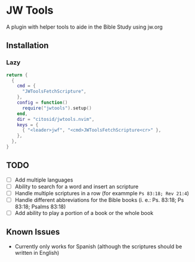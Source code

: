 # JW Tools

A plugin with helper tools to aide in the Bible Study using jw.org

## Installation

### Lazy

```lua
return {
  {
    cmd = {
      "JWToolsFetchScripture",
    },
    config = function()
      require("jwtools").setup()
    end,
    dir = "citosid/jwtools.nvim",
    keys = {
      { "<leader>jwf", "<cmd>JWToolsFetchScripture<cr>" },
    },
  },
}
```

## TODO

- [ ] Add multiple languages
- [ ] Ability to search for a word and insert an scripture
- [ ] Handle multiple scriptures in a row (for exammple `Ps 83:18; Rev 21:4`)
- [ ] Handle different abbreviations for the Bible books (i. e.: Ps. 83:18; Ps 83:18; Psalms 83:18)
- [ ] Add ability to play a portion of a book or the whole book

## Known Issues

- Currently only works for Spanish (although the scriptures should be written in English)
